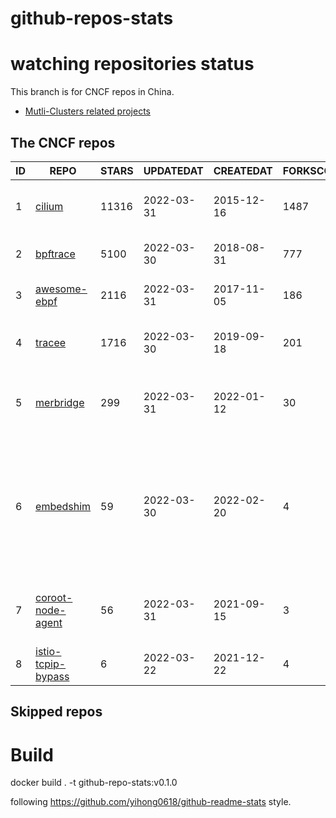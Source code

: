 # github-repos-stats

# watching repositories status

This branch is for CNCF repos in China.
- [Mutli-Clusters related projects](https://github.com/pacoxu/github-repos-stats/tree/multi-clusters)


<!--START_SECTION:github_repos-->
## The CNCF repos
| ID |                               REPO                                | STARS | UPDATEDAT  | CREATEDAT  | FORKSCOUNT |                                                              DESCRIPTIONS                                                               |
|----|-------------------------------------------------------------------|-------|------------|------------|------------|-----------------------------------------------------------------------------------------------------------------------------------------|
|  1 | [cilium](https://github.com/cilium/cilium)                        | 11316 | 2022-03-31 | 2015-12-16 |       1487 | eBPF-based Networking, Security, and Observability                                                                                      |
|  2 | [bpftrace](https://github.com/iovisor/bpftrace)                   |  5100 | 2022-03-30 | 2018-08-31 |        777 | High-level tracing language for Linux eBPF                                                                                              |
|  3 | [awesome-ebpf](https://github.com/zoidbergwill/awesome-ebpf)      |  2116 | 2022-03-31 | 2017-11-05 |        186 | A curated list of awesome projects related to eBPF.                                                                                     |
|  4 | [tracee](https://github.com/aquasecurity/tracee)                  |  1716 | 2022-03-30 | 2019-09-18 |        201 | Linux Runtime Security and Forensics using eBPF                                                                                         |
|  5 | [merbridge](https://github.com/merbridge/merbridge)               |   299 | 2022-03-31 | 2022-01-12 |         30 | Use eBPF to speed up your Service Mesh like crossing an Einstein-Rosen Bridge.                                                          |
|  6 | [embedshim](https://github.com/fuweid/embedshim)                  |    59 | 2022-03-30 | 2022-02-20 |          4 | Provide task runtime implementation with pidfd and eBPF sched_process_exit tracepoint to manage deamonless container with low overhead. |
|  7 | [coroot-node-agent](https://github.com/coroot/coroot-node-agent)  |    56 | 2022-03-31 | 2021-09-15 |          3 | A Prometheus exporter based on eBPF that gathers comprehensive container metrics                                                        |
|  8 | [istio-tcpip-bypass](https://github.com/intel/istio-tcpip-bypass) |     6 | 2022-03-22 | 2021-12-22 |          4 | istio-tcpip-bypass                                                                                                                      |



## Skipped repos
<!--END_SECTION:github_repos-->

# Build

docker build . -t github-repo-stats:v0.1.0

following https://github.com/yihong0618/github-readme-stats style.
